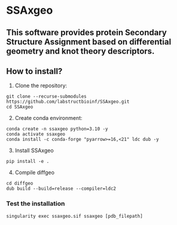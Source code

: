 # SSAxgeo

This software provides protein Secondary Structure Assignment based on differential geometry and knot theory descriptors.
---

## How to install?

1. Clone the repository:
```{bash}
git clone --recurse-submodules https://github.com/labstructbioinf/SSAxgeo.git
cd SSAxgeo
```

2. Create conda environment:
```{bash}
conda create -n ssaxgeo python=3.10 -y
conda activate ssaxgeo
conda install -c conda-forge "pyarrow>=16,<21" ldc dub -y
```

3. Install SSAxgeo
```{bash}
pip install -e .
```

4. Compile diffgeo
```{bash}
cd diffgeo
dub build --build=release --compiler=ldc2
```

### Test the installation

```{bash}
singularity exec ssaxgeo.sif ssaxgeo [pdb_filepath]
```

